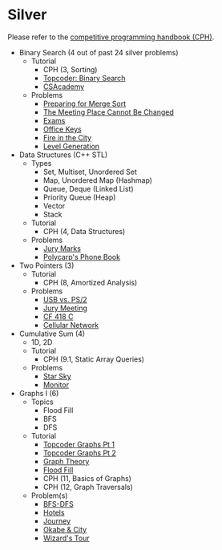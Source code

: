 # Silver

Please refer to the [competitive programming handbook (CPH)](https://cses.fi/book.pdf). 
  * Binary Search (4 out of past 24 silver problems)
    * Tutorial
      * CPH (3, Sorting)
      * [Topcoder: Binary Search](https://www.topcoder.com/community/data-science/data-science-tutorials/binary-search/)
      * [CSAcademy](https://csacademy.com/lesson/binary_search)
    * Problems
      * [Preparing for Merge Sort](http://codeforces.com/contest/847/problem/B)
      * [The Meeting Place Cannot Be Changed](http://codeforces.com/problemset/problem/780/B)
      * [Exams](http://codeforces.com/problemset/problem/732/D)
      * [Office Keys](http://codeforces.com/contest/831/problem/D)
      * [Fire in the City](http://codeforces.com/problemset/problem/845/E)
      * [Level Generation](http://codeforces.com/problemset/problem/818/F)
  * Data Structures (C++ STL)
    * Types
      * Set, Multiset, Unordered Set
      * Map, Unordered Map (Hashmap)
      * Queue, Deque (Linked List)
      * Priority Queue (Heap)
      * Vector
      * Stack
    * Tutorial
      * CPH (4, Data Structures)
    * Problems
      * [Jury Marks](http://codeforces.com/contest/831/problem/C)
      * [Polycarp's Phone Book](http://codeforces.com/contest/860/problem/B)
  * Two Pointers (3)
    * Tutorial
      * CPH (8, Amortized Analysis)
    * Problems
      * [USB vs. PS/2](http://codeforces.com/problemset/problem/762/B)
      * [Jury Meeting](http://codeforces.com/problemset/problem/853/B)
      * [CF 418 C](http://codeforces.com/problemset/problem/814/C)
      * [Cellular Network](http://codeforces.com/problemset/problem/702/C)
  * Cumulative Sum (4)
    * 1D, 2D
    * Tutorial
      * CPH (9.1, Static Array Queries) 
    * Problems
      * [Star Sky](http://codeforces.com/contest/835/problem/C)
      * [Monitor](http://codeforces.com/problemset/problem/846/D)
  * Graphs I (6)
    * Topics
      * Flood Fill
      * BFS
      * DFS
    * Tutorial
      * [Topcoder Graphs Pt 1](https://www.topcoder.com/community/data-science/data-science-tutorials/introduction-to-graphs-and-their-data-structures-section-1/)
      * [Topcoder Graphs Pt 2](https://www.topcoder.com/community/data-science/data-science-tutorials/introduction-to-graphs-and-their-data-structures-section-2/)
      * [Graph Theory](https://csacademy.com/lessons/)
      * [Flood Fill](https://en.wikipedia.org/wiki/Flood_fill)
      * CPH (11, Basics of Graphs)
      * CPH (12, Graph Traversals)
    * Problem(s)
      * [BFS-DFS](https://csacademy.com/contest/round-41/task/bfs-dfs/)
      * [Hotels](https://szkopul.edu.pl/problemset/problem/gDw3iFkeVm7ZA3j_16-XR7jI/site/?key=statement)
      * [Journey](http://codeforces.com/contest/839/problem/C)
      * [Okabe & City](http://codeforces.com/problemset/problem/821/D)
      * [Wizard's Tour](http://codeforces.com/contest/860/problem/D)
